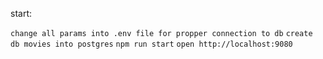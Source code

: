 start:

`change all params into .env file for propper connection to db`
`create db movies into postgres`
`npm run start`
`open http://localhost:9080`
